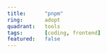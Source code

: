 ```yaml
---
title:      "pnpm"
ring:       adopt
quadrant:   tools
tags:       [coding, frontend]
featured:   false
---
```

